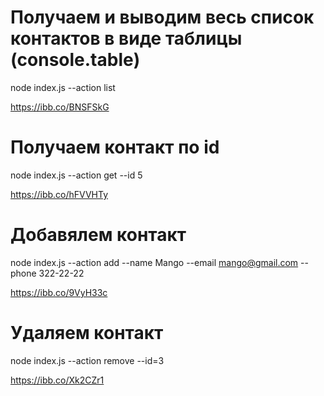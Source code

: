 # Получаем и выводим весь список контактов в виде таблицы (console.table)

node index.js --action list

https://ibb.co/BNSFSkG

# Получаем контакт по id

node index.js --action get --id 5

https://ibb.co/hFVVHTy

# Добавялем контакт

node index.js --action add --name Mango --email mango@gmail.com --phone 322-22-22

https://ibb.co/9VyH33c

# Удаляем контакт

node index.js --action remove --id=3

https://ibb.co/Xk2CZr1
